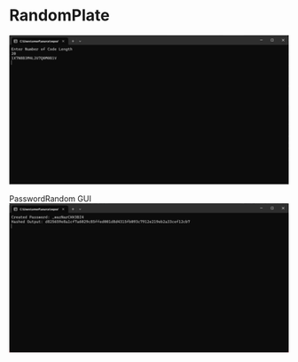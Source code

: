 # RandomPlate

![alt text](https://github.com/omerfdev/RandomPlate/blob/master/RandomPlate/Image/GUI.png)

PasswordRandom GUI
![alt text](https://github.com/omerfdev/RandomPlate/blob/master/PasswordRandom/Image/GUI.png)


